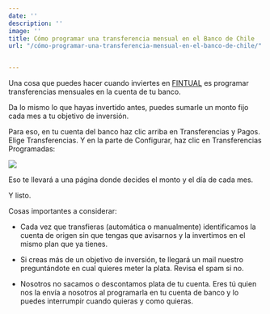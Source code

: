 ```yaml
---
date: ''
description: ''
image: ''
title: Cómo programar una transferencia mensual en el Banco de Chile
url: "/cómo-programar-una-transferencia-mensual-en-el-banco-de-chile/"


---
```

<p>Una cosa que puedes hacer cuando inviertes en <a href="[https://fintual.cl](https://fintual.cl "https://fintual.cl")">FINTUAL</a> es programar transferencias mensuales en la cuenta de tu banco.</p>

<p>Da lo mismo lo que hayas invertido antes, puedes sumarle un monto fijo cada mes a tu objetivo de inversión.</p>

<p>Para eso, en tu cuenta del banco haz clic arriba en Transferencias y Pagos. Elige Transferencias. Y en la parte de Configurar, haz clic en Transferencias Programadas:</p>

<img src="/uploads/transferencias_banchile.png" style="max-width: 100%" />

<p>Eso te llevará a una página donde decides el monto y el día de cada mes.</p>

<p>Y listo.</p>

<p>Cosas importantes a considerar:</p>

<ul>

<li><p>Cada vez que transfieras (automática o manualmente) identificamos la cuenta de origen sin que tengas que avisarnos y la invertimos en el mismo plan que ya tienes.</p></li>

<li><p>Si creas más de un objetivo de inversión, te llegará un mail nuestro preguntándote en cual quieres meter la plata. Revisa el spam si no.</p></li>

<li><p>Nosotros no sacamos o descontamos plata de tu cuenta. Eres tú quien nos la envía a nosotros al programarla en tu cuenta de banco y lo puedes interrumpir cuando quieras y como quieras.</p></li>

</ul>
